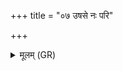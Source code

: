 +++
title = "०७ उषसे नः परि"

+++
<details><summary>मूलम् (GR)</summary>

उषसे नः परि देहि +++(Bhatt. dhehi)+++  
सर्वान् रात्र्य् अनागसः ।  
उषा नो अह्न आ भजाद्  
अहस् तुभ्यं विभावरि ॥
</details>